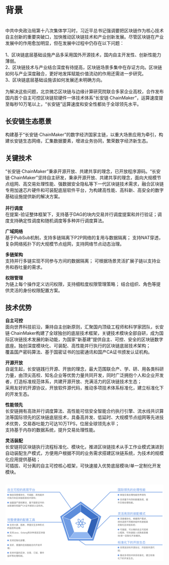 # 背景

<br/>中共中央政治局第十八次集体学习时，习近平总书记强调要把区块链作为核心技术自主创新的重要突破口，加快推动区块链技术和产业创新发展。尽管区块链在产业发展中的作用愈加明显，但在发展中过程中仍存在以下问题：
<br/><br/>1、区块链底层基础设施产品多采用国外开源技术，国内自主开发性、创新性能力薄弱。
<br/>2、区块链技术与产业结合深度有待提高，区块链场景多集中在存证方向。区块链如何与产业深度融合，更好地发挥赋能价值流动的作用还需进一步研究。
<br/>3、区块链底层基础设施该如何发展还未明确方向。
<br/><br/>为解决这些问题，北京微芯区块链与边缘计算研究院联合多家企业高校，合作发布国内首个自主可控区块链软硬件一体技术体系“长安链·ChainMaker”，运算速度提至每秒10万笔以上，“长安链”运算速度和安全性都处于全球领先水平。

## 长安链生态愿景
构建基于“长安链·ChainMaker”的数字经济国家主链，以重大场景应用为牵引，构建长安链生态网络，汇集数据要素，增进业务协同，繁荣数字经济新生态。

## 关键技术
“长安链·ChainMaker”秉承开源开放、共建共享的理念，已开放程序源码。“长安链·ChainMaker”坚持自主研发，秉承开源开放、共建共享的理念，面向大规模节点组网、高交易处理性能、强数据安全隐私等下一代区块链技术需求，融合区块链专用加速芯片硬件和可装配底层软件平台，为构建高性能、高科新、高安全的数字基础设施提供新的解决方案。
<br/><br/>**并行调度**
<br/>在提案-验证整体框架下，支持基于DAG的块内交易并行调度提案和并行验证；调度支持确定性调度和随机调度等多种并行调度算法。

**广域网络**
<br/>基于PubSub机制，支持多链隔离下P2P网络的复用与数据隔离；
支持NAT穿透，复杂网络拓扑下的大规模节点组网，支持网络节点动态治理。

**多链架构**
<br/>支持并行多链实现不同参与方间的数据隔离；
 可根据场景灵活扩展子链以支持业务和吞吐量的需求。

**权限管理**
 <br/>为链上每个操作定义访问权限，支持细粒度权限管理策略；
 结合组织、角色等提供灵活的身份权限配置方案。

## 技术优势

**自主可控**
<br/>面向世界科技前沿，秉持自主创新原则，汇聚国内顶级工程师和科学家团队，长安链·ChainMaker构建了全球独创的底层技术框架，关键技术模块全部自研，成为国际区块链技术发展的新动能，为国家“新基建”提供自主、可控、安全的区块链数字底座。独创深度模块化、可装配、高性能并行执行的区块链底层技术架构；
<br/>覆盖国产密码算法、基于国密证书的加密通讯和国产CA证书颁发认证机构。

**开源开放**
<br/>自诞生起，长安链践行开源、开放的理念，最大范围联合产、学、研、用各类科研力量，由顶尖高校、知名企业等优势力量共同开发，同时广泛拥抱个人和企业开发者，打造标准规范体系，共建开源开放、充满活力的区块链技术生态；
<br/>采用友好的开源协议，开放软件源代码，推动多项技术体系标准化，建立标准化下的开发生态。

**性能领先**
<br/>长安链拥有高效并行调度算法、高性能可信安全智能合约执行引擎、流水线共识算法等国际领先的区块链底层技术，具备高并发、低延时、大规模节点组网等先进技术优势，交易吞吐能力可达10万TPS，位居全球领先水平；
<br/>支持基于内存的数据系统，提升交易处理性能。

**灵活装配**
<br/>长安链将区块链执行流程标准化、模块化，推进区块链技术从手工作业模式演进到自动装配生产模式，方便用户根据不同的业务需求搭建区块链系统，为技术的规模化应用提供基础；
<br/>可插拔、可分离的自主可控核心框架，可快速接入优势底层模块/单一定制化开发模块。

<br/><img src="../images/长安链简介-核心特色.png"  alt="长安链简介-核心特色" style="zoom:60%;" />